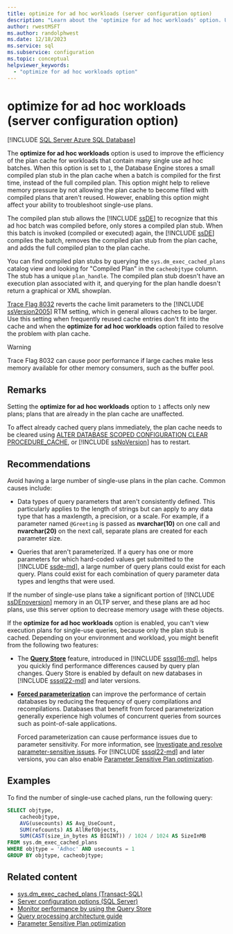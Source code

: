 ```yaml
---
title: optimize for ad hoc workloads (server configuration option)
description: "Learn about the 'optimize for ad hoc workloads' option. Use it to improve SQL Server plan cache efficiency when workloads contain many single-use ad hoc batches."
author: rwestMSFT
ms.author: randolphwest
ms.date: 12/18/2023
ms.service: sql
ms.subservice: configuration
ms.topic: conceptual
helpviewer_keywords:
  - "optimize for ad hoc workloads option"
---
```


# optimize for ad hoc workloads (server configuration option)

[!INCLUDE [SQL Server Azure SQL Database](../../includes/applies-to-version/sql-asdb-asdbmi-pdw.md)]

The **optimize for ad hoc workloads** option is used to improve the efficiency of the plan cache for workloads that contain many single use ad hoc batches. When this option is set to `1`, the Database Engine stores a small compiled plan stub in the plan cache when a batch is compiled for the first time, instead of the full compiled plan. This option might help to relieve memory pressure by not allowing the plan cache to become filled with compiled plans that aren't reused. However, enabling this option might affect your ability to troubleshoot single-use plans.

The compiled plan stub allows the [!INCLUDE [ssDE](../../includes/ssde-md.md)] to recognize that this ad hoc batch was compiled before, only stores a compiled plan stub. When this batch is invoked (compiled or executed) again, the [!INCLUDE [ssDE](../../includes/ssde-md.md)] compiles the batch, removes the compiled plan stub from the plan cache, and adds the full compiled plan to the plan cache.

You can find compiled plan stubs by querying the `sys.dm_exec_cached_plans` catalog view and looking for "Compiled Plan" in the `cacheobjtype` column. The stub has a unique `plan_handle`. The compiled plan stub doesn't have an execution plan associated with it, and querying for the plan handle doesn't return a graphical or XML showplan.

[Trace Flag 8032](../../t-sql/database-console-commands/dbcc-traceon-trace-flags-transact-sql.md) reverts the cache limit parameters to the [!INCLUDE [ssVersion2005](../../includes/ssversion2005-md.md)] RTM setting, which in general allows caches to be larger. Use this setting when frequently reused cache entries don't fit into the cache and when the **optimize for ad hoc workloads** option failed to resolve the problem with plan cache.

> [!WARNING]  
> Trace Flag 8032 can cause poor performance if large caches make less memory available for other memory consumers, such as the buffer pool.

## Remarks

Setting the **optimize for ad hoc workloads** option to `1` affects only new plans; plans that are already in the plan cache are unaffected.

To affect already cached query plans immediately, the plan cache needs to be cleared using [ALTER DATABASE SCOPED CONFIGURATION CLEAR PROCEDURE_CACHE](../../t-sql/statements/alter-database-scoped-configuration-transact-sql.md), or [!INCLUDE [ssNoVersion](../../includes/ssnoversion-md.md)] has to restart.

## Recommendations

Avoid having a large number of single-use plans in the plan cache. Common causes include:

- Data types of query parameters that aren't consistently defined. This particularly applies to the length of strings but can apply to any data type that has a maxlength, a precision, or a scale. For example, if a parameter named `@Greeting` is passed as **nvarchar(10)** on one call and **nvarchar(20)** on the next call, separate plans are created for each parameter size.

- Queries that aren't parameterized. If a query has one or more parameters for which hard-coded values get submitted to the [!INCLUDE [ssde-md](../../includes/ssde-md.md)], a large number of query plans could exist for each query. Plans could exist for each combination of query parameter data types and lengths that were used.

If the number of single-use plans take a significant portion of [!INCLUDE [ssDEnoversion](../../includes/ssdenoversion-md.md)] memory in an OLTP server, and these plans are ad hoc plans, use this server option to decrease memory usage with these objects.

If the **optimize for ad hoc workloads** option is enabled, you can't view execution plans for single-use queries, because only the plan stub is cached. Depending on your environment and workload, you might benefit from the following two features:

- The **[Query Store](../../relational-databases/performance/monitoring-performance-by-using-the-query-store.md)** feature, introduced in [!INCLUDE [sssql16-md](../../includes/sssql16-md.md)], helps you quickly find performance differences caused by query plan changes. Query Store is enabled by default on new databases in [!INCLUDE [sssql22-md](../../includes/sssql22-md.md)] and later versions.

- **[Forced parameterization](../../relational-databases/query-processing-architecture-guide.md#forced-parameterization)** can improve the performance of certain databases by reducing the frequency of query compilations and recompilations. Databases that benefit from forced parameterization generally experience high volumes of concurrent queries from sources such as point-of-sale applications.

  Forced parameterization can cause performance issues due to parameter sensitivity. For more information, see [Investigate and resolve parameter-sensitive issues](/troubleshoot/sql/database-engine/performance/troubleshoot-high-cpu-usage-issues#step-5-investigate-and-resolve-parameter-sensitive-issues). For [!INCLUDE [sssql22-md](../../includes/sssql22-md.md)] and later versions, you can also enable [Parameter Sensitive Plan optimization](../../relational-databases/performance/parameter-sensitive-plan-optimization.md).

## Examples

To find the number of single-use cached plans, run the following query:

```sql
SELECT objtype,
    cacheobjtype,
    AVG(usecounts) AS Avg_UseCount,
    SUM(refcounts) AS AllRefObjects,
    SUM(CAST(size_in_bytes AS BIGINT)) / 1024 / 1024 AS SizeInMB
FROM sys.dm_exec_cached_plans
WHERE objtype = 'Adhoc' AND usecounts = 1
GROUP BY objtype, cacheobjtype;
```

## Related content

- [sys.dm_exec_cached_plans (Transact-SQL)](../../relational-databases/system-dynamic-management-views/sys-dm-exec-cached-plans-transact-sql.md)
- [Server configuration options (SQL Server)](server-configuration-options-sql-server.md)
- [Monitor performance by using the Query Store](../../relational-databases/performance/monitoring-performance-by-using-the-query-store.md)
- [Query processing architecture guide](../../relational-databases/query-processing-architecture-guide.md)
- [Parameter Sensitive Plan optimization](../../relational-databases/performance/parameter-sensitive-plan-optimization.md)
